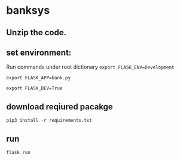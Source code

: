# banksys
## Unzip the code.

## set environment:
Run commands under root dictionary
`export FLASK_ENV=Development`

`export FLASK_APP=bank.py`

`export FLASK_DEV=True`

## download reqiured pacakge
`pip3 install -r requirements.txt`


## run
`flask run`
